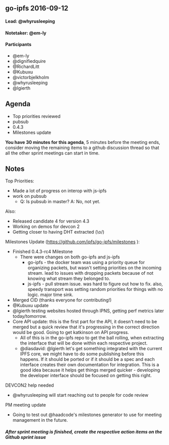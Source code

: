 ## go-ipfs 2016-09-12

#### Lead: @whyrusleeping
#### Notetaker: @em-ly

#### Participants

- @em-ly
- @dignifiedquire
- @RichardLitt
- @Kubuxu
- @victorbjelkholm
- @whyrusleeping
- @lgierth

## Agenda

- Top priorities reviewed
- pubsub
- 0.4.3
- Milestones update

**You have 30 minutes for this agenda**, 5 minutes before the meeting ends, consider moving the remaining items to a github discussion thread so that all the other sprint meetings can start in time.

## Notes

Top Priorities:
- Made a lot of progress on interop with js-ipfs
- work on pubsub
  - Q: Is pubsub in master? A: No, not yet.

Also:
- Released candidate 4 for version 4.3
- Working on demos for devcon 2
- Getting closer to having DHT extracted (\o/)

Milestones Update (https://github.com/ipfs/go-ipfs/milestones ):
- Finished 0.4.3-rc4 Milestone
  - There were changes on both go-ipfs and js-ipfs
    - go-ipfs - the docker team was using a priority queue for organizing packets, but wasn't setting priorities on the incoming stream. lead to issues with dropping packets because of not knowing what stream they belonged to.
    - js-ipfs - pull stream issue. was hard to figure out how to fix. also, speedy transport was setting random priorities for things with no logic. major time sink.
- Merged CID (thanks everyone for contributing!)
- @Kubuxu update
- @lgierth testing websites hosted through IPNS, getting perf metrics later today/tomorrow.
- Core API update: this is the first part for the API, it doesn't need to be merged but a quick review that it's progressing in the correct direction would be good. Going to get katkinson on API progress.
  - All of this is in the go-ipfs repo to get the ball rolling, when extracting the interface that will be done within each respective project.
  - @diasdavid: @lgierth let's get something integrated with the current IPFS core, we might have to do some publishing before this happens. If it should be ported or if it should be a spec and each interface creates their own documentation for integration. This is a good idea because it helps get things merged quicker - developing the developer interface should be focused on getting this right.

DEVCON2 help needed
- @whyrusleeping will start reaching out to people for code review

PM meeting update
- Going to test out @haadcode's milestones generator to use for meeting management in the future.

##### After sprint meeting is finished, create the respective action items on the Github sprint issue

